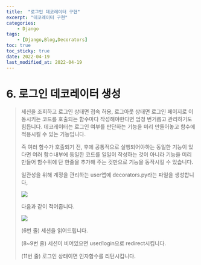 ```yaml
---
title:  "로그인 데코레이터 구현" 
excerpt: "데코레이터 구현" 
categories: 
    - Django 
tags:
    - [Django,Blog,Decorators]
toc: true
toc_sticky: true
date: 2022-04-19
last_modified_at: 2022-04-19
---
```

# 6. 로그인 데코레이터 생성

> 세션을 조회하고 로그인 상태면 접속 허용, 로그아웃 상태면 로그인 페이지로 이동시키는 코드를 호출되는 함수마다 작성해야한다면 엄청 번거롭고 관리하기도 힘듭니다. 데코레이터는 로그인 여부를 판단하는 기능을 미리 만들어놓고 함수에 적용시킬 수 있는 기능입니다.
>
> 즉 여러 함수가 호출되기 전, 후에 공통적으로 실행되어야하는 동일한 기능이 있다면 여러 함수내부에 동일한 코드를 일일이 작성하는 것이 아니라 기능을 미리 만들어 함수위에 단 한줄을 추가해 주는 것만으로 기능을 동작시킬 수 있습니다.
>
> 일관성을 위해 계정을 관리하는  user앱에 decorators.py라는 파일을 생성합니다,
>
> ![](https://img1.daumcdn.net/thumb/R1280x0/?scode=mtistory2&fname=https%3A%2F%2Fblog.kakaocdn.net%2Fdn%2FbSCbrV%2FbtqTDISOPEX%2FAwiiMTrBArYsBugl0p5JtK%2Fimg.png)
>
> 다음과 같이 적어줍니다.
>
> ![](https://img1.daumcdn.net/thumb/R1280x0/?scode=mtistory2&fname=https%3A%2F%2Fblog.kakaocdn.net%2Fdn%2FbzMsEY%2FbtqTDKiMAAY%2Fs92ezwH1hNXJnGUFtgD0TK%2Fimg.png)
>
> (6번 줄) 세션을 읽어드립니다.
>
> (8~9번 줄) 세션이 비어있으면 user/login으로 redirect시킵니다.
>
> (11번 줄) 로그인 상태이면 인자함수를 리턴시킵니다.

